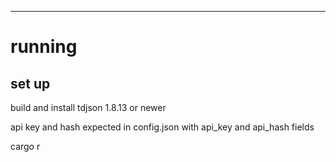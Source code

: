 ---
# running
## set up
build and install tdjson 1.8.13 or newer

api key and hash expected in config.json with api_key and api_hash fields


cargo r
